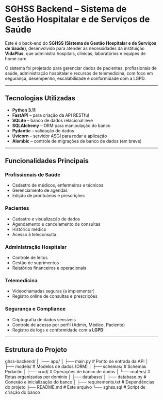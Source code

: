 # SGHSS Backend – Sistema de Gestão Hospitalar e de Serviços de Saúde

Este é o back-end do **SGHSS (Sistema de Gestão Hospitalar e de Serviços de Saúde)**, desenvolvido para atender as necessidades da instituição **VidaPlus**, que administra hospitais, clínicas, laboratórios e equipes de home care.

O sistema foi projetado para gerenciar dados de pacientes, profissionais de saúde, administração hospitalar e recursos de telemedicina, com foco em segurança, desempenho, escalabilidade e conformidade com a LGPD.

---

##  Tecnologias Utilizadas

- **Python 3.11**
- **FastAPI** – para criação da API RESTful
- **SQLite** – banco de dados relacional leve
- **SQLAlchemy** – ORM para manipulação do banco
- **Pydantic** – validação de dados
- **Uvicorn** – servidor ASGI para rodar a aplicação
- **Alembic** – controle de migrações de banco de dados (em breve)

---

##  Funcionalidades Principais

###  Profissionais de Saúde
- Cadastro de médicos, enfermeiros e técnicos
- Gerenciamento de agendas
- Edição de prontuários e prescrições

###  Pacientes
- Cadastro e visualização de dados
- Agendamento e cancelamento de consultas
- Histórico médico
- Acesso à teleconsulta

###  Administração Hospitalar
- Controle de leitos
- Gestão de suprimentos
- Relatórios financeiros e operacionais

###  Telemedicina
- Videochamadas seguras (a implementar)
- Registro online de consultas e prescrições

###  Segurança e Compliance
- Criptografia de dados sensíveis
- Controle de acesso por perfil (Admin, Médico, Paciente)
- Registro de logs e conformidade com a **LGPD**

---

##  Estrutura do Projeto
ghss-backend/ 
│ ├── app/
│ ├── main.py # Ponto de entrada da API 
│ ├── models/ # Modelos de dados (ORM) 
│ ├── schemas/ # Schemas Pydantic 
│ ├── crud/ # Operações de banco de dados 
│ └── routers/ # Rotas organizadas por domínio 
│ ├── database/ 
│ ├── database.py # Conexão e inicialização do banco 
│ ├── requirements.txt # Dependências do projeto 
├── README.md # Este arquivo 
    └── sghss.sql # Script de criação do banco

